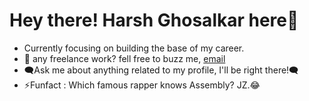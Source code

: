 # Hey there! Harsh Ghosalkar here👋
<ul>
<li> Currently focusing on building the base of my career. </li>
<li> 💼 any freelance work? fell free to buzz me, <a href="mailto:ghosalkarharsh454@gmail.com">email</a></li>
<li> 🗨Ask me about anything related to my profile, I'll be right there!🗨 </li>
<li> ⚡Funfact : Which famous rapper knows Assembly? JZ.😂</li>
</ul>
